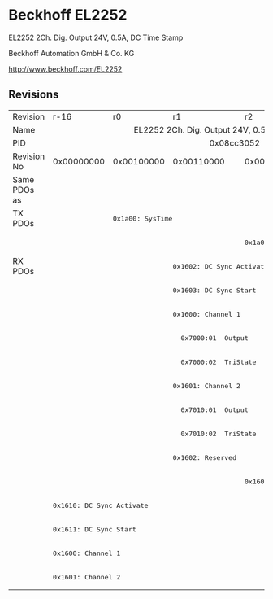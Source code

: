 # Beckhoff EL2252

EL2252 2Ch. Dig. Output 24V, 0.5A, DC Time Stamp

Beckhoff Automation GmbH & Co. KG

http://www.beckhoff.com/EL2252

## Revisions
<table>
<tr >
<td>Revision</td>
<td><div class="foo">r-16</div></td>
<td><div class="foo">r0</div></td>
<td><div class="foo">r1</div></td>
<td><div class="foo">r2</div></td>
<td><div class="foo">r3</div></td>
<td><div class="foo">r4</div></td>
</tr>
<tr >
<td>Name</td>
<td colspan=6 align="center"><div class="foo">EL2252 2Ch. Dig. Output 24V, 0.5A, DC Time Stamp</div></td>
</tr>
<tr >
<td>PID</td>
<td colspan=6 align="center"><div class="foo">0x08cc3052</div></td>
</tr>
<tr >
<td>Revision No</td>
<td>0x00000000</td>
<td>0x00100000</td>
<td>0x00110000</td>
<td>0x00120000</td>
<td>0x00130000</td>
<td>0x00140000</td>
</tr>
<tr >
<td>Same PDOs as</td>
<td colspan=6 align="center"></td>
</tr>
<tr class="txpdo pdosection">
<td rowspan=2 valign=top>TX PDOs</td>
<td></td>
<td colspan=5 align="left"><pre>0x1a00: SysTime</pre></td>
<td></td>
</tr>
<tr class="txpdo pdosection">
<td colspan=3 align="left"></td>
<td colspan=3 align="left"><pre>0x1a01: Feedback</pre></td>
</tr>
<tr class="rxpdo pdosection">
<td rowspan=14 valign=top>RX PDOs</td>
<td colspan=2 align="left"></td>
<td colspan=4 align="left"><pre>0x1602: DC Sync Activate</pre></td>
<td></td>
</tr>
<tr class="rxpdo pdosection">
<td colspan=2 align="left"></td>
<td colspan=4 align="left"><pre>0x1603: DC Sync Start</pre></td>
</tr>
<tr class="rxpdo pdosection">
<td colspan=2 align="left"></td>
<td colspan=4 align="left"><pre>0x1600: Channel 1</pre></td>
</tr>
<tr class="rxpdo">
<td colspan=2 align="left"></td>
<td colspan=4 align="left"><pre>  0x7000:01  Output                BOOL</pre></td>
</tr>
<tr class="rxpdo">
<td colspan=2 align="left"></td>
<td colspan=4 align="left"><pre>  0x7000:02  TriState              BOOL</pre></td>
</tr>
<tr class="rxpdo pdosection">
<td colspan=2 align="left"></td>
<td colspan=4 align="left"><pre>0x1601: Channel 2</pre></td>
</tr>
<tr class="rxpdo">
<td colspan=2 align="left"></td>
<td colspan=4 align="left"><pre>  0x7010:01  Output                BOOL</pre></td>
</tr>
<tr class="rxpdo">
<td colspan=2 align="left"></td>
<td colspan=4 align="left"><pre>  0x7010:02  TriState              BOOL</pre></td>
</tr>
<tr class="rxpdo pdosection">
<td colspan=2 align="left"></td>
<td><pre>0x1602: Reserved</pre></td>
<td colspan=3 align="left"></td>
</tr>
<tr class="rxpdo pdosection">
<td colspan=3 align="left"></td>
<td colspan=3 align="left"><pre>0x1604: Reserved</pre></td>
</tr>
<tr class="rxpdo pdosection">
<td colspan=2 align="left"><pre>0x1610: DC Sync Activate</pre></td>
<td colspan=4 align="left"></td>
</tr>
<tr class="rxpdo pdosection">
<td colspan=2 align="left"><pre>0x1611: DC Sync Start</pre></td>
<td colspan=4 align="left"></td>
</tr>
<tr class="rxpdo pdosection">
<td colspan=2 align="left"><pre>0x1600: Channel 1</pre></td>
<td colspan=4 align="left"></td>
</tr>
<tr class="rxpdo pdosection">
<td colspan=2 align="left"><pre>0x1601: Channel 2</pre></td>
<td colspan=4 align="left"></td>
</tr>
</table>
